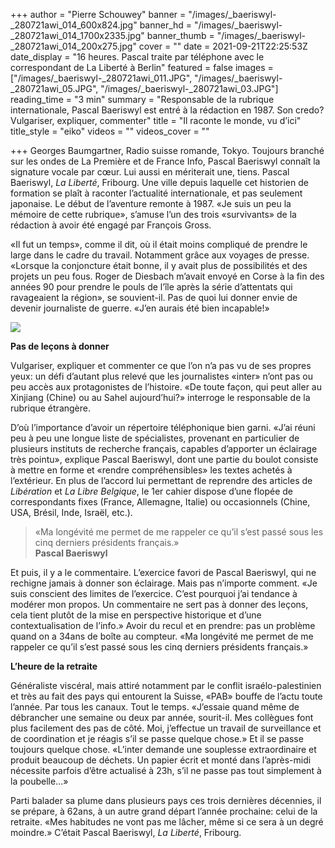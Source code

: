 +++
author = "Pierre Schouwey"
banner = "/images/_baeriswyl-_280721awi_014_600x824.jpg"
banner_hd = "/images/_baeriswyl-_280721awi_014_1700x2335.jpg"
banner_thumb = "/images/_baeriswyl-_280721awi_014_200x275.jpg"
cover = ""
date = 2021-09-21T22:25:53Z
date_display = "16 heures. Pascal traite par téléphone avec le correspondant de La Liberté à Berlin"
featured = false
images = ["/images/_baeriswyl-_280721awi_011.JPG", "/images/_baeriswyl-_280721awi_05.JPG", "/images/_baeriswyl-_280721awi_03.JPG"]
reading_time = "3 min"
summary = "Responsable de la rubrique internationale, Pascal Baeriswyl est entré à la rédaction en 1987. Son credo? Vulgariser, expliquer, commenter"
title = "Il raconte le monde, vu d’ici"
title_style = "eiko"
videos = ""
videos_cover = ""

+++
Georges Baumgartner, Radio suisse romande, Tokyo. Toujours branché sur les ondes de La Première et de France Info, Pascal Baeriswyl connaît la signature vocale par cœur. Lui aussi en mériterait une, tiens. Pascal Baeriswyl, _La Liberté_, Fribourg. Une ville depuis laquelle cet historien de formation se plaît à raconter l’actualité internationale, et pas seulement japonaise. Le début de l’aventure remonte à 1987. «Je suis un peu la mémoire de cette rubrique», s’amuse l’un des trois «survivants» de la rédaction à avoir été engagé par François Gross.

«Il fut un temps», comme il dit, où il était moins compliqué de prendre le large dans le cadre du travail. Notamment grâce aux voyages de presse. «Lorsque la conjoncture était bonne, il y avait plus de possibilités et des projets un peu fous. Roger de Diesbach m’avait envoyé en Corse à la fin des années 90 pour prendre le pouls de l’île après la série d’attentats qui ravageaient la région», se souvient-il. Pas de quoi lui donner envie de devenir journaliste de guerre. «J’en aurais été bien incapable!»

![](/images/le_monde_de_la_liberte.jpeg)

**Pas de leçons à donner**

Vulgariser, expliquer et commenter ce que l’on n’a pas vu de ses propres yeux: un défi d’autant plus relevé que les journalistes «inter» n’ont pas ou peu accès aux protagonistes de l’histoire. «De toute façon, qui peut aller au Xinjiang (Chine) ou au Sahel aujourd’hui?» interroge le responsable de la rubrique étrangère.

D’où l’importance d’avoir un répertoire téléphonique bien garni. «J’ai réuni peu à peu une longue liste de spécialistes, provenant en particulier de plusieurs instituts de recherche français, capables d’apporter un éclairage très pointu», explique Pascal Baeriswyl, dont une partie du boulot consiste à mettre en forme et «rendre compréhensibles» les textes achetés à l’extérieur. En plus de l’accord lui permettant de reprendre des articles de _Libération_ et _La Libre Belgique_, le 1er cahier dispose d’une flopée de correspondants fixes (France, Allemagne, Italie) ou occasionnels (Chine, USA, Brésil, Inde, Israël, etc.).

> «Ma longévité me permet de me rappeler ce qu’il s’est passé sous les cinq derniers présidents français.»  
> **Pascal Baeriswyl**

Et puis, il y a le commentaire. L’exercice favori de Pascal Baeriswyl, qui ne rechigne jamais à donner son éclairage. Mais pas n’importe comment. «Je suis conscient des limites de l’exercice. C’est pourquoi j’ai tendance à modérer mon propos. Un commentaire ne sert pas à donner des leçons, cela tient plutôt de la mise en perspective historique et d’une contextualisation de l’info.» Avoir du recul et en prendre: pas un problème quand on a 34ans de boîte au compteur. «Ma longévité me permet de me rappeler ce qu’il s’est passé sous les cinq derniers présidents français.»

**L’heure de la retraite**

Généraliste viscéral, mais attiré notamment par le conflit israélo-palestinien et très au fait des pays qui entourent la Suisse, «PAB» bouffe de l’actu toute l’année. Par tous les canaux. Tout le temps. «J’essaie quand même de débrancher une semaine ou deux par année, sourit-il. Mes collègues font plus facilement des pas de côté. Moi, j’effectue un travail de surveillance et de coordination et je réagis s’il se passe quelque chose.» Et il se passe toujours quelque chose. «L’inter demande une souplesse extraordinaire et produit beaucoup de déchets. Un papier écrit et monté dans l’après-midi nécessite parfois d’être actualisé à 23h, s’il ne passe pas tout simplement à la poubelle…»

Parti balader sa plume dans plusieurs pays ces trois dernières décennies, il se prépare, à 62ans, à un autre grand départ l’année prochaine: celui de la retraite. «Mes habitudes ne vont pas me lâcher, même si ce sera à un degré moindre.» C’était Pascal Baeriswyl, _La Liberté_, Fribourg.